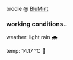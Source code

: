 brodie @ [BluMint](https://www.linkedin.com/company/blumint-io/)

<!--weather_start-->
### working conditions..

weather: light rain 🌧️

temp: 14.17 °C 👕

<!--weather_end-->
